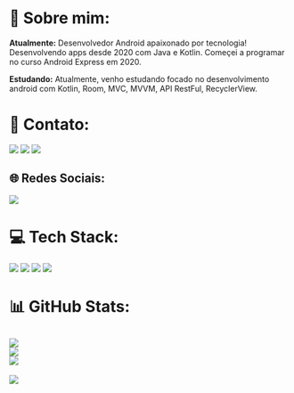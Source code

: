# 💫 Sobre mim:

**Atualmente:** Desenvolvedor Android apaixonado por tecnologia! Desenvolvendo apps desde 2020 com Java e Kotlin. Começei a programar no curso Android Express em 2020.

**Estudando:** Atualmente, venho estudando focado no desenvolvimento android com Kotlin, Room, MVC, MVVM, API RestFul, RecyclerView.


# 📧 Contato:

<a href="mailto:vitorlopescav@hotmail.com"><img src="https://img.shields.io/badge/Gmail-D14836?style=for-the-badge&logo=gmail&logoColor=white"/><a/>
<a href="https://www.linkedin.com/in/lopes-vitor/"><img src="https://img.shields.io/badge/LinkedIn-0077B5?style=for-the-badge&logo=linkedin&logoColor=white"/><a/>
<a href="https://wa.me/+5515998471704"><img src="https://img.shields.io/badge/WhatsApp-25D366?style=for-the-badge&logo=whatsapp&logoColor=white"/><a/>

## 🌐 Redes Sociais:
  
<a href="https://www.instagram.com/vitorl.dev/"><img src="https://img.shields.io/badge/Instagram-E4405F?style=for-the-badge&logo=instagram&logoColor=white"/><a/>

# 💻 Tech Stack:

<img src="https://img.shields.io/badge/Android-3DDC84?style=for-the-badge&logo=android&logoColor=white"/> <img src="https://img.shields.io/badge/Kotlin-0095D5?&style=for-the-badge&logo=kotlin&logoColor=white"/>
<img src="https://img.shields.io/badge/Android_Studio-3DDC84?style=for-the-badge&logo=android-studio&logoColor=white"/>
<img src="https://img.shields.io/badge/GitHub-100000?style=for-the-badge&logo=github&logoColor=white"/>

# 📊 GitHub Stats:
![](https://github-readme-stats.vercel.app/api?username=Lopes-Vitor&theme=default&hide_border=false&include_all_commits=true&count_private=true)<br/>
![](https://github-readme-streak-stats.herokuapp.com/?user=Lopes-Vitor&theme=default&hide_border=false)<br/>
![](https://github-readme-stats.vercel.app/api/top-langs/?username=Lopes-Vitor&theme=default&hide_border=false&include_all_commits=true&count_private=true&layout=compact)
---
[![](https://visitcount.itsvg.in/api?id=Lopes-Vitor&label=Profile%20Views&color=0&icon=5&pretty=false)](https://visitcount.itsvg.in)
